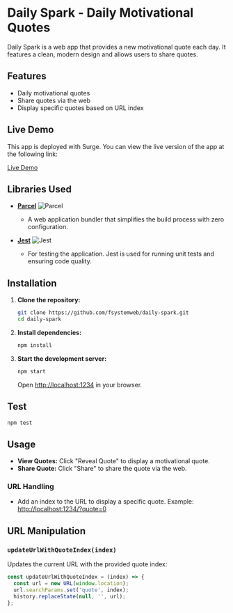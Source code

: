 # Daily Spark - Daily Motivational Quotes

Daily Spark is a web app that provides a new motivational quote each day. It features a clean, modern design and allows users to share quotes.

## Features

- Daily motivational quotes
- Share quotes via the web
- Display specific quotes based on URL index

## Live Demo
This app is deployed with Surge. You can view the live version of the app at the following link:

[Live Demo](https://pricey-able.surge.sh/)

## Libraries Used

- **[Parcel](https://parceljs.org/)** ![Parcel](https://img.shields.io/badge/Parcel-%20-blue?style=flat&logo=parcel)
  - A web application bundler that simplifies the build process with zero configuration.

- **[Jest](https://jestjs.io/)** ![Jest](https://img.shields.io/badge/Jest-%20-red?style=flat&logo=jest)
  - For testing the application. Jest is used for running unit tests and ensuring code quality.

## Installation

1. **Clone the repository:**

    ```bash
    git clone https://github.com/fsystemweb/daily-spark.git
    cd daily-spark
    ```

2. **Install dependencies:**

    ```bash
    npm install
    ```

3. **Start the development server:**

    ```bash
    npm start
    ```

    Open [http://localhost:1234](http://localhost:1234) in your browser.

## Test
   ```sh
   npm test    
   ```

## Usage

- **View Quotes:** Click "Reveal Quote" to display a motivational quote.
- **Share Quote:** Click "Share" to share the quote via the web.

### URL Handling

- Add an index to the URL to display a specific quote. Example: [http://localhost:1234/?quote=0](http://localhost:1234/?quote=0)

## URL Manipulation

### `updateUrlWithQuoteIndex(index)`

Updates the current URL with the provided quote index:

```javascript
const updateUrlWithQuoteIndex = (index) => {
  const url = new URL(window.location);
  url.searchParams.set('quote', index);
  history.replaceState(null, '', url);
};
